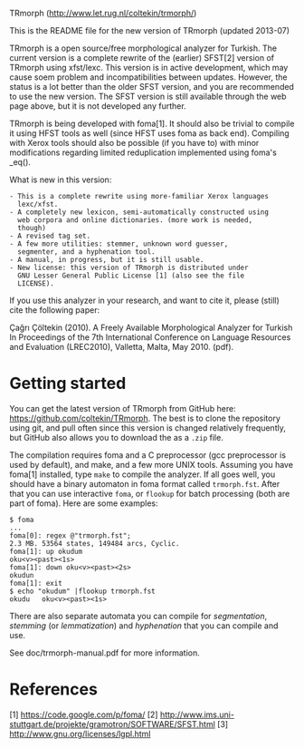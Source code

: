 TRmorph (http://www.let.rug.nl/coltekin/trmorph/)

This is the README file for the new version of TRmorph (updated 2013-07)

TRmorph is a open source/free morphological analyzer for Turkish. The
current version is a complete rewrite of the (earlier) SFST[2] version
of TRmorph using xfst/lexc. This version is in active development,
which may cause soem problem and incompatibilities between updates.
However, the status is a lot better than the older SFST version, and
you are recommended to use the new version.  The SFST version is still
available through the web page above, but it is not developed any
further.

TRmorph is being developed with foma[1]. It should also be trivial to
compile it using HFST tools as well (since HFST uses foma as back
end). Compiling with Xerox tools should also be possible (if you have
to) with minor modifications regarding limited reduplication
implemented using foma's _eq().

What is new in this version:
    
    - This is a complete rewrite using more-familiar Xerox languages 
      lexc/xfst.
    - A completely new lexicon, semi-automatically constructed using
      web corpora and online dictionaries. (more work is needed,
      though)
    - A revised tag set.
    - A few more utilities: stemmer, unknown word guesser,
      segmenter, and a hyphenation tool.
    - A manual, in progress, but it is still usable.
    - New license: this version of TRmorph is distributed under 
      GNU Lesser General Public License [1] (also see the file
      LICENSE).

If you use this analyzer in your research, and want to cite it, please
(still) cite the following paper:

Çağrı Çöltekin (2010). A Freely Available Morphological Analyzer for
Turkish In Proceedings of the 7th International Conference on Language
Resources and Evaluation (LREC2010), Valletta, Malta, May 2010. (pdf). 

# Getting started

You can get the latest version of TRmorph from GitHub here:
https://github.com/coltekin/TRmorph. The best is to clone the
repository using git, and pull often since this version is
changed relatively frequently, but GitHub also allows you to download
the as a `.zip` file.

The compilation requires foma and a C preprocessor (gcc preprocessor
is used by default), and make, and a few more UNIX tools. Assuming you
have foma[1] installed, type `make` to compile the analyzer. If all
goes well, you should have a binary automaton in foma format called
`trmorph.fst`. After that you can use interactive `foma`, or `flookup`
for batch processing (both are part of foma). Here are some examples:

    $ foma
    ...
    foma[0]: regex @"trmorph.fst";
    2.3 MB. 53564 states, 149484 arcs, Cyclic.
    foma[1]: up okudum
    oku<v><past><1s>
    foma[1]: down oku<v><past><2s>
    okudun
    foma[1]: exit
    $ echo "okudum" |flookup trmorph.fst 
    okudu   oku<v><past><1s>

There are also separate automata you can compile for _segmentation_,
_stemming_ (or _lemmatization_) and _hyphenation_ that you can compile
and use. 

See doc/trmorph-manual.pdf for more information.

# References

[1] https://code.google.com/p/foma/
[2] http://www.ims.uni-stuttgart.de/projekte/gramotron/SOFTWARE/SFST.html
[3] http://www.gnu.org/licenses/lgpl.html
